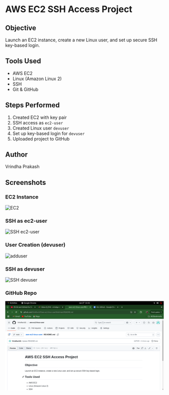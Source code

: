 # AWS EC2 SSH Access Project

## Objective
Launch an EC2 instance, create a new Linux user, and set up secure SSH key-based login.

## Tools Used
- AWS EC2
- Linux (Amazon Linux 2)
- SSH
- Git & GitHub

## Steps Performed
1. Created EC2 with key pair
2. SSH access as `ec2-user`
3. Created Linux user `devuser`
4. Set up key-based login for `devuser`
5. Uploaded project to GitHub

## Author
Vrindha Prakash



## Screenshots

### EC2 Instance
![EC2](screenshots/ec2-instance.png)

### SSH as ec2-user
![SSH ec2-user](screenshots/ssh-ec2-user.png)

### User Creation (devuser)
![adduser](screenshots/user-creation.png)

### SSH as devuser
![SSH devuser](screenshots/ssh-devuser.png)

### GitHub Repo
![GitHub](screenshots/github.png)
